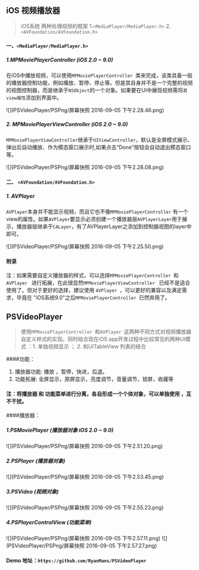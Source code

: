 ## iOS 视频播放器

> iOS系统 两种处理视频的框架 1.`<MediaPlayer/MediaPlayer.h>` 2.`<AVFoundation/AVFoundation.h>`

#### 一、`<MediaPlayer/MediaPlayer.h>`

##### 1.MPMoviePlayerController  (iOS 2.0 ~ 9.0)

  在iOS中播放视频，可以使用`MPMoviePlayerController `类来完成，该类具备一般的播放器控制功能，例如播放、暂停、停止等。但是其自身并不是一个完整的视频的视图控制器，而是继承于`NSObject`的一个对象。如果要在UI中展现视频需将`其view属性`添加到界面中。
 
 ![](PSVideoPlayer/PSPng/屏幕快照 2016-09-05 下午2.28.46.png)
 
##### 2. MPMoviePlayerViewController  (iOS 2.0 ~ 9.0)
  
  `MPMoviePlayerViewController`继承于`UIViewController`，默认是全屏模式展示、弹出后自动播放、作为模态窗口展示时,如果点击“Done”按钮会自动退出模态窗口等。
   
 ![](PSVideoPlayer/PSPng/屏幕快照 2016-09-05 下午2.28.08.png)
  
#### 二、 `<AVFoundation/AVFoundation.h>`
 
##### 1. AVPlayer

  `AVPlayer`本身并不能显示视频，而且它也不像`MPMoviePlayerController` 有一个view的属性。如果`AVPlayer`要显示必须创建一个播放器层`AVPlayerLayer`用于展示，播放器层继承于`CALayer`，有了AVPlayerLayer之添加到控制器视图的layer中即可。
  
![](PSVideoPlayer/PSPng/屏幕快照 2016-09-05 下午2.25.50.png)
 
#### 附录

注：如果需要自定义播放器的样式，可以选择`MPMoviePlayerController `和`AVPlayer ` 进行拓展，在此很显然`MPMoviePlayerViewController ` 已经不是适合使用了。但对于更好的选择，建议使用 `AVPlayer `，可以更好的兼容以及满足需求，毕竟在 "iOS系统9.0"之后`MPMoviePlayerController `已然弃用了。


##  PSVideoPlayer 

> 使用`MPMoviePlayerController `和`AVPlayer `这两种不同方式对视频播放器自定义样式的实现。同时结合现在iOS app开发过程中比较常见的两种UI模式 ：1. 单独视频显示 ； 2. 和UITableView 列表的结合

####功能：

1. 播放器功能: 播放 ，暂停，快进，后退。
2. 功能拓展: 全屏显示，原屏显示，亮度调节，音量调节，锁屏，收藏等

#### 注：将播放器 和 功能菜单进行分离，各自形成一个个体对象，可以单独使用 ，互不干扰。

####播放器：

##### 1.PSMoviePlayer  (播放器对象 iOS 2.0 ~ 9.0)

![](PSVideoPlayer/PSPng/屏幕快照 2016-09-05 下午2.51.20.png)

##### 2.PSPlayer (播放器对象)

![](PSVideoPlayer/PSPng/屏幕快照 2016-09-05 下午2.53.45.png)

##### 3.PSVideo (视频对象) 
![](PSVideoPlayer/PSPng/屏幕快照 2016-09-05 下午2.55.23.png)

##### 4.PSPlayerControlView (功能菜单) 
![](PSVideoPlayer/PSPng/屏幕快照 2016-09-05 下午2.57.11.png)
![](PSVideoPlayer/PSPng/屏幕快照 2016-09-05 下午2.57.27.png)

#### Demo 地址：`https://github.com/RyanMans/PSVideoPlayer`